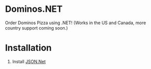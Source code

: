 # Dominos.NET
Order Dominos Pizza using .NET! (Works in the US and Canada, more country support coming soon.)



# Installation
1. Install [JSON.Net]("https://www.newtonsoft.com/json")

